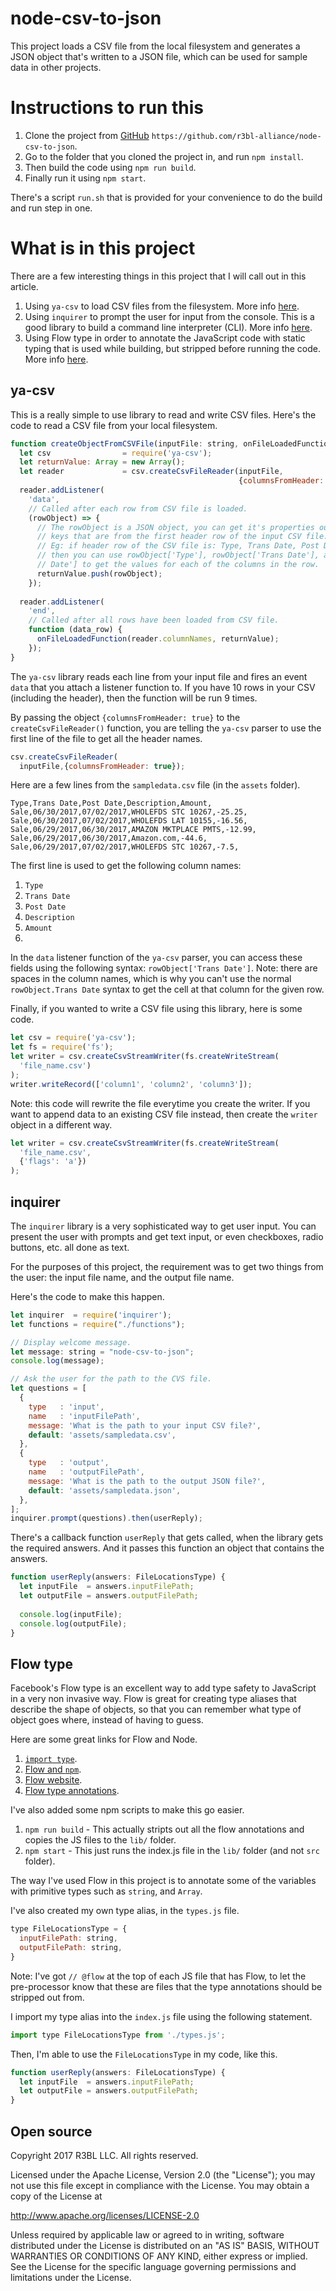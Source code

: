 # node-csv-to-json

This project loads a CSV file from the local filesystem and generates a JSON object that's written to a JSON file, which can be used for sample data in other projects.

# Instructions to run this

1. Clone the project from [GitHub](https://github.com/r3bl-alliance/node-csv-to-json) `https://github.com/r3bl-alliance/node-csv-to-json`.
2. Go to the folder that you cloned the project in, and run `npm install`.
3. Then build the code using `npm run build`.
4. Finally run it using `npm start`.

There's a script `run.sh` that is provided for your convenience to do the build and run step in one.

# What is in this project

There are a few interesting things in this project that I will call out in this article. 

1. Using `ya-csv` to load CSV files from the filesystem. More info [here](https://www.npmjs.com/package/ya-csv).
2. Using `inquirer` to prompt the user for input from the console. This is a good library to build a command line interpreter (CLI). More info [here](https://www.npmjs.com/package/inquirer).
3. Using Flow type in order to annotate the JavaScript code with static typing that is used while building, but stripped before running the code. More info [here](https://flow.org/en/docs/types/).

## ya-csv

This is a really simple to use library to read and write CSV files. Here's the code to read a CSV file from your local filesystem.

```javascript
function createObjectFromCSVFile(inputFile: string, onFileLoadedFunction: Array) {
  let csv                = require('ya-csv');
  let returnValue: Array = new Array();
  let reader             = csv.createCsvFileReader(inputFile,
                                                   {columnsFromHeader: true});
  reader.addListener(
    'data',
    // Called after each row from CSV file is loaded.
    (rowObject) => {
      // The rowObject is a JSON object, you can get it's properties out by using the
      // keys that are from the first header row of the input CSV file.
      // Eg: if header row of the CSV file is: Type, Trans Date, Post Date
      // then you can use rowObject['Type'], rowObject['Trans Date'], and rowObject['Post
      // Date'] to get the values for each of the columns in the row.
      returnValue.push(rowObject);
    });
  
  reader.addListener(
    'end',
    // Called after all rows have been loaded from CSV file.
    function (data_row) {
      onFileLoadedFunction(reader.columnNames, returnValue);
    });
}
``` 

The `ya-csv` library reads each line from your input file and fires an event `data` that you attach a listener function to. If you have 10 rows in your CSV (including the header), then the function will be run 9 times. 

By passing the object `{columnsFromHeader: true}` to the `createCsvFileReader()` function, you are telling the `ya-csv` parser to use the first line of the file to get all the header names.

```javascript
csv.createCsvFileReader(
  inputFile,{columnsFromHeader: true});
```

Here are a few lines from the `sampledata.csv` file (in the `assets` folder). 

```csv
Type,Trans Date,Post Date,Description,Amount,
Sale,06/30/2017,07/02/2017,WHOLEFDS STC 10267,-25.25,
Sale,06/30/2017,07/02/2017,WHOLEFDS LAT 10155,-16.56,
Sale,06/29/2017,06/30/2017,AMAZON MKTPLACE PMTS,-12.99,
Sale,06/29/2017,06/30/2017,Amazon.com,-44.6,
Sale,06/29/2017,07/02/2017,WHOLEFDS STC 10267,-7.5,
```

The first line is used to get the following column names:
1. `Type`
2. `Trans Date`
3. `Post Date`
4. `Description`
5. `Amount`
6. ` `

In the `data` listener function of the `ya-csv` parser, you can access these fields using the following syntax: `rowObject['Trans Date']`. Note: there are spaces in the column names, which is why you can't use the normal `rowObject.Trans Date` syntax to get the cell at that column for the given row.

Finally, if you wanted to write a CSV file using this library, here is some code.

```javascript
let csv = require('ya-csv');
let fs = require('fs');
let writer = csv.createCsvStreamWriter(fs.createWriteStream(
  'file_name.csv')
);  
writer.writeRecord(['column1', 'column2', 'column3']); 
```

Note: this code will rewrite the file everytime you create the writer. If you want to append data to an existing CSV file instead, then create the `writer` object in a different way.

```javascript
let writer = csv.createCsvStreamWriter(fs.createWriteStream(
  'file_name.csv', 
  {'flags': 'a'})
);  
```

## inquirer

The `inquirer` library is a very sophisticated way to get user input. You can present the user with prompts and get text input, or even checkboxes, radio buttons, etc. all done as text. 

For the purposes of this project, the requirement was to get two things from the user: the input file name, and the output file name. 

Here's the code to make this happen. 

```javascript
let inquirer  = require('inquirer');
let functions = require("./functions");

// Display welcome message.
let message: string = "node-csv-to-json";
console.log(message);

// Ask the user for the path to the CVS file.
let questions = [
  {
    type   : 'input',
    name   : 'inputFilePath',
    message: 'What is the path to your input CSV file?',
    default: 'assets/sampledata.csv',
  },
  {
    type   : 'output',
    name   : 'outputFilePath',
    message: 'What is the path to the output JSON file?',
    default: 'assets/sampledata.json',
  },
];
inquirer.prompt(questions).then(userReply);
```

There's a callback function `userReply` that gets called, when the library gets the required answers. And it passes this function an object that contains the answers. 

```javascript
function userReply(answers: FileLocationsType) {
  let inputFile  = answers.inputFilePath;
  let outputFile = answers.outputFilePath;
  
  console.log(inputFile);
  console.log(outputFile);
}
```

## Flow type

Facebook's Flow type is an excellent way to add type safety to JavaScript in a very non invasive way. Flow is great for creating type aliases that describe the shape of objects, so that you can remember what type of object goes where, instead of having to guess. 

Here are some great links for Flow and Node.

1. [`import type`](https://flow.org/blog/2015/02/18/Import-Types/).
2. [Flow and `npm`](https://stackoverflow.com/questions/39385890/how-to-import-flow-annotations-types-and-interfaces-from-an-npm-published-modul).
3. [Flow website](https://flow.org/).
4. [Flow type annotations](https://flow.org/en/docs/types/).

I've also added some npm scripts to make this go easier. 

1. `npm run build` - This actually stripts out all the flow annotations and copies the JS files to the `lib/` folder.
2. `npm start` - This just runs the index.js file in the `lib/` folder (and not `src` folder).

The way I've used Flow in this project is to annotate some of the variables with primitive types such as `string`, and `Array`. 

I've also created my own type alias, in the `types.js` file. 

```javascript
type FileLocationsType = {
  inputFilePath: string,
  outputFilePath: string,
}
```

Note: I've got `// @flow` at the top of each JS file that has Flow, to let the pre-processor know that these are files that the type annotations should be stripped out from. 

I import my type alias into the `index.js` file using the following statement.

```javascript
import type FileLocationsType from './types.js';
```

Then, I'm able to use the `FileLocationsType` in my code, like this.

```javascript
function userReply(answers: FileLocationsType) {
  let inputFile  = answers.inputFilePath;
  let outputFile = answers.outputFilePath;
}
```

## Open source

Copyright 2017 R3BL LLC. All rights reserved.

Licensed under the Apache License, Version 2.0 (the "License");
you may not use this file except in compliance with the License.
You may obtain a copy of the License at

  http://www.apache.org/licenses/LICENSE-2.0

Unless required by applicable law or agreed to in writing, software
distributed under the License is distributed on an "AS IS" BASIS,
WITHOUT WARRANTIES OR CONDITIONS OF ANY KIND, either express or implied.
See the License for the specific language governing permissions and
limitations under the License.